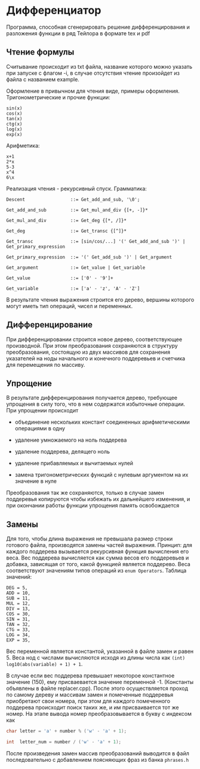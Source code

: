 # Дифференциатор

Программа, способная сгенерировать решение дифференцирования и разложения функции в ряд Тейлора в формате tex и pdf

## Чтение формулы

Считывание происходит из txt файла, название которого можно указать при запуске с флагом -i, в случае отсутствия чтение произойдет из файла с названием example.

Оформление в привычном для чтения виде, примеры оформления.
Тригонометрические и прочие функции:

```
sin(x)
cos(x)
tan(x)
ctg(x)
log(x)
exp(x)
```

Арифметика:
```
x+1
2*x
5-3
x^4
6\x
```
Реализация чтения - рекурсивный спуск. Грамматика:
```
Descent                 ::= Get_add_and_sub, '\0';

Get_add_and_sub         ::= Get_mul_and_div {[+, -]}*

Get_mul_and_div         ::= Get_deg {[*, /]}*

Get_deg                 ::= Get_transc {[^]}* 

Get_transc              ::= [sin/cos/...] '(' Get_add_and_sub ')' | Get_primary_expression

Get_primary_expression  ::= '(' Get_add_sub ')' | Get_argument

Get_argument            ::= Get_value | Get_variable

Get_value               ::= ['0' - '9']+ 

Get_variable            ::= ['a' - 'z', 'A' - 'Z'] 
```

В результате чтения выражения строится его дерево, вершины которого могут иметь тип операций, чисел и переменных.

## Дифференцирование

При дифференцировании строится новое дерево, соответствующее производной. При этом преобразования сохраняются в структуру преобразования, состоящую из двух массивов для сохранения указателей на ноды начального и конечного поддеревьев и счетчика для перемещения по массиву.

## Упрощение

В результате дифференцирования получается дерево, требующее упрощения в силу того, что в нем содержатся избыточные операции. При упрощении происходит

* объединение нескольких констант соединенных арифметическими операциями в одну

* удаление умножаемого на ноль поддерева

* удаление поддерева, делящего ноль

* удаление прибавляемых и вычитаемых нулей

* замена тригонометрических функций с нулевым аргументом на их значение в нуле

Преобразования так же сохраняются, только в случае замен поддеревья копируются чтобы избежать их дальнейшего изменения, и при окончании работы функции упрощения память освобождается

## Замены

Для того, чтобы длина выражения не превышала размер строки готового файла, производятся замены частей выражения. Принцип: для каждого поддерева вызывается рекурсивная функция вычисления его веса. Вес поддерева вычисляется как сумма весов его поддеревьев и добавка, зависящая от того, какой функцией является поддерево. Веса соответствуют значениям типов операций из `enum Operators`. Таблица значений:

```
DEG = 5,
ADD = 10,
SUB = 11,
MUL = 12,
DIV = 13,
COS = 30,
SIN = 31,
TAN = 32,
CTG = 33,
LOG = 34,
EXP = 35,
```

Вес переменной является константой, указанной в файле замен и равен 5. Веса нод с числами вычисляются исходя из длины числа как `(int) log10(abs(variable) + 1) + 1`. 

В случае если вес поддерева превышает некоторое константное значение (150), ему присваевается значение переменной -1. (Константы объявлены в файле replacer.cpp). После этого осуществляется проход по самому дереву и массивам замен и помеченные поддеревья приобретают свои номера, при этом для каждого помеченного поддерева происходит поиск таких же, и им присваивается тот же номер. На этапе вывода номер преобразовывается в букву с индексом как 
```c++
char letter = 'a' + number % ('w' - 'a' + 1);

int  letter_num = number / ('w' - 'a' + 1);
```

После произведения замен массив преобразований выводится в файл последовательно с добавлением поясняющих фраз из банка `phrases.h`